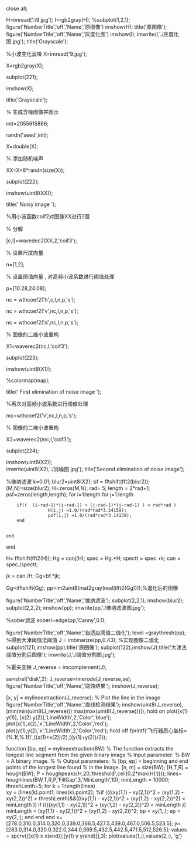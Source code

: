 close all;

H=imread('.\9.jpg');
I=rgb2gray(H);
%subplot(1,2,1);
figure('NumberTitle','off','Name','原图像')
imshow(H);
title('原图像');
figure('NumberTitle','off','Name','灰度化图')
imshow(I);
imwrite(I,'./灰度化图.jpg');
title('Grayscale');

%小波变化消噪
X=imread('9.jpg');            
 
X=rgb2gray(X);
 
subplot(221);          
 
imshow(X);             
 
title('Grayscale');                  
 
% 生成含噪图像并图示
 
init=2055615866;       
 
randn('seed',init);      
 
X=double(X);
 
% 添加随机噪声
 
XX=X+8*randn(size(X));  
 
subplot(222);             
 
imshow(uint8(XX));              
 
title(' Noisy image ');       
 
%用小波函数coif2对图像XX进行2层
 
% 分解
 
[c,l]=wavedec2(XX,2,'coif3'); 
 
% 设置尺度向量
 
n=[1,2];                  
 
% 设置阈值向量 , 对高频小波系数进行阈值处理
 
p=[10.28,24.08]; 
 
nc = wthcoef2('h',c,l,n,p,'s');

nc = wthcoef2('v',nc,l,n,p,'s');

nc = wthcoef2('d',nc,l,n,p,'s');

 
% 图像的二维小波重构
 
X1=waverec2(nc,l,'coif3');
 
subplot(223);              
 
imshow(uint8(X1));                
 
%colormap(map);            
 
title(' First elimination of noise image '); 
 
%再次对高频小波系数进行阈值处理
 
mc=wthcoef2('v',nc,l,n,p,'s');
 
% 图像的二维小波重构
 
X2=waverec2(mc,l,'coif3');  
 
subplot(224);             
 
imshow(uint8(X2));               
 imwrite(uint8(X2),'./消噪图.jpg');
title('Second elimination of noise image');

%维纳滤波
k=0.01;
blur2=uint8(X2);
bf = fftshift(fft2(blur2));
[M,N]=size(blur2);
H=zeros(M,N);
rad= 5;
length = 2*rad+1;
psf=zeros(length,length);
for i=1:length
    for j=1:length
        
        if((  (i-rad-1)*(i-rad-1) + (j-rad-1)*(j-rad-1) ) < rad*rad )
					H(i,j) =1.0/(rad*rad*3.14159);
                    psf(i,j) =1.0/(rad*rad*3.14159);
        end
        
        
    end
end
 
 
 
H= fftshift(fft2(H));
Hg = conj(H);
spec = Hg.*H;
spectt = spec +k;
can = spec./spectt;
 
jk = can./H;
 Gg=bf.*jk;
 
 
Gg=ifftshift(Gg);
pp=im2uint8(mat2gray(real(ifft2(Gg))));%退化后的图像

figure('NumberTitle','off','Name','维纳滤波');
subplot(2,2,1);
imshow(blur2);
subplot(2,2,2);
imshow(pp);
imwrite(pp,'./维纳滤波图.jpg');

%sober滤波
soberI=edge(pp,'Canny',0.1);

figure('NumberTitle','off','Name','自适应阈值二值化');
level =graythresh(pp);            %得到大津阈值法阈值
J = imbinarize(pp,0.43);              %实现图像二值化
subplot(121),imshow(pp);title('原图像');
subplot(122),imshow(J);title('大津法阈值分割后图像');
imwrite(J,'./阈值分割图.jpg');




%霍夫变换
J_reverse = imcomplement(J);

se=strel('disk',2);
J_reverse=imerode(J_reverse,se);
figure('NumberTitle','off','Name','腐蚀结果');
imshow(J_reverse);

[x, y] = mylineextraction(J_reverse);
% Plot the line in the image
figure('NumberTitle','off','Name','直线检测结果');
 imshow(uint8(J_reverse), [min(min(uint8(J_reverse))) max(max(uint8(J_reverse)))]), hold on
plot([x(1) y(1)], [x(2) y(2)],'LineWidth',2,'Color','blue');
plot(x(1),x(2),'x','LineWidth',2,'Color','red');
plot(y(1),y(2),'x','LineWidth',2,'Color','red');
hold off
fprintf('飞行器质心坐标=(%.1f,%.1f)',((x(1)+x(2))/2),((y(1)+y(2))/2));

function [bp, ep] = mylineextraction(BW)
%   The function extracts the longest line segment from the given binary image
%       Input parameter:
%       BW = A binary image.
%
%       Output parameters:
%       [bp, ep] = beginning and end points of the longest line found
%       in the image.
[n, m] = size(BW);
[H,T,R] = hough(BW);
P  = houghpeaks(H,20,'threshold',ceil(0.2*max(H(:))));
lines= houghlines(BW,T,R,P,'FillGap',3,'MinLength',10);
minLength = 10000;
threshLenth=5;
for k = 1:length(lines)  
    xy = [lines(k).point1; lines(k).point2];
    %if ((((xy(1,1) - xy(2,1))^2 + (xy(1,2) - xy(2,2))^2) > threshLenth)&&(((xy(1,1) - xy(2,1))^2 + (xy(1,2) - xy(2,2))^2) < minLength ))
    if ((((xy(1,1) - xy(2,1))^2 + (xy(1,2) - xy(2,2))^2) < minLength ))
        minLength  = (xy(1,1) - xy(2,1))^2 + (xy(1,2) - xy(2,2))^2;
        bp = xy(1,:);
        ep = xy(2,:);
    end
end 
end
x=[278.0,310.0,314.0,320.0,339.0,366.5,427.5,439.0,467.0,506.5,523.5]; y=[283.0,314.0,320.0,322.0,344.0,369.5,432.5,442.5,471.5,512,526.5];
values = spcrv([[x(1) x x(end)];[y(1) y y(end)]],3);
plot(values(1,:),values(2,:), 'g')
